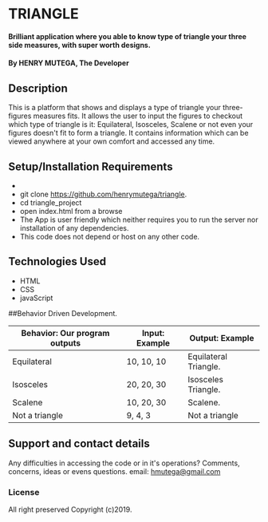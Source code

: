 # TRIANGLE
#### Brilliant application where you able to know type of triangle your three side measures, with super worth designs.
#### By **HENRY MUTEGA, The Developer**
## Description
This is a platform that shows and displays a type of triangle your three-figures measures fits. It allows the user to input the figures to checkout which type of triangle is it: Equilateral, Isosceles, Scalene or not even your figures doesn't fit to form a triangle. It contains information which can be viewed anywhere at your own comfort and accessed any time.
## Setup/Installation Requirements
*
* git clone https://github.com/henrymutega/triangle.
* cd triangle_project
* open index.html from a browse
* The App is user friendly which neither requires you to run the server nor installation of any dependencies.
* This code does not depend or host on any other code.
## Technologies Used
* HTML
* CSS
* javaScript


##Behavior Driven Development.

| Behavior: Our program outputs | Input: Example | Output: Example        |
| ---------------------- | ----------------------------- | ---------------------- |
| Equilateral             |  10, 10, 10                   |  Equilateral Triangle. |        
|  Isosceles              |  20, 20, 30                   | Isosceles Triangle.    |
| Scalene                 |  10, 20, 30                   | Scalene.              |
| Not a triangle          |  9, 4, 3                      | Not a triangle        |

## Support and contact details
Any difficulties in accessing the code or in it's operations?
Comments, concerns, ideas or evens questions.
email:    hmutega@gmail.com
### License
All right preserved
Copyright (c)2019.
